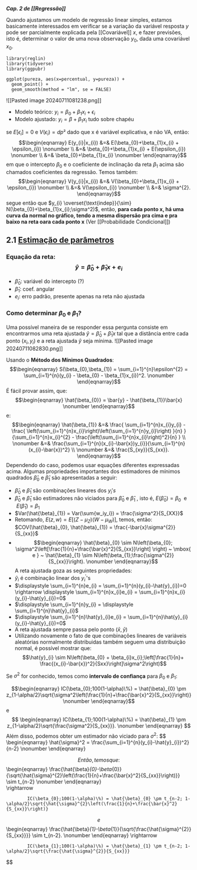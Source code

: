 ***Cap. 2 de [[Regressão]]***

Quando ajustamos um modelo de regressão linear simples, estamos basicamente interessados em verificar se a variação da variável resposta $y$ pode ser parcialmente explicada pela [[Covariável]] $x$, e fazer previsões, isto é, determinar o valor de uma nova observação $y_0$, dada uma covariável $x_0$.

``` 
library(reglin)
library(tidyverse)
library(ggpubr)

ggplot(pureza, aes(x=percentual, y=pureza)) +
  geom_point() +
  geom_smooth(method = "lm", se = FALSE)  
```
![[Pasted image 20240711081238.png]]

- Modelo teórico: $y_i = \beta_0 + \beta_1x_i + \epsilon_i$
- Modelo ajustado: $y_i = \beta + \beta_1x_i$ tudo sobre chapéu

se $E[\epsilon_i] = 0$ e $V(\epsilon_i) = dp²$
 dado que x é variável explicativa, e não VA, então: $$\begin{eqnarray}
        E(y_{i}|x_{i}) &=& E(\beta_{0}+\beta_{1}x_{i} + \epsilon_{i}) \nonumber \\
                       &=& \beta_{0}+\beta_{1}x_{i} + E(\epsilon_{i}) \nonumber \\
                       &=& \beta_{0}+\beta_{1}x_{i} \nonumber
    \end{eqnarray}$$
em que o intercepto $\beta_0$ e o coeficiente de inclinação da reta $\beta_1$ acima são chamados coeficientes da regressão. Temos também: $$\begin{eqnarray}
        V(y_{i}|x_{i}) &=& V(\beta_{0}+\beta_{1}x_{i} + \epsilon_{i}) \nonumber \\
                       &=& V(\epsilon_{i})  \nonumber \\
                       &=& \sigma^{2}.
    \end{eqnarray}$$
    segue então que $y_{i} \overset{\text{indep}}{\sim} N(\beta_{0}+\beta_{1}x_{i};\sigma^2)$, então, **para cada ponto x, há uma curva da normal no gráfico, tendo a mesma dispersão pra cima e pra baixo na reta oara cada ponto x**
(Ver [[Probabilidade Condicional]])
## 2.1 [Estimação de parâmetros](https://www.est.ufmg.br/~fndemarqui/bookReg/RegSimples.html#estimação-de-parâmetros)
### Equação da reta: $$\hat{y} = \hat{\beta}_{0} +\hat{\beta}_{1}x + e_i$$
- $\hat{\beta}_{0}$: variável do intercepto (?)
- $\hat{\beta}_{1}$: coef. angular
- $e_i$: erro padrão, presente apenas na reta não ajustada
### Como determinar $\beta_0$ e $\beta_1$?
Uma possível maneira de se responder essa pergunta consiste em encontrarmos uma reta ajustada $\hat{y} = \hat{\beta}_{0} +\hat{\beta}_{1}x$ tal que a distância entre cada ponto $(x_{i},y_{i})$ e a reta ajustada $\hat{y}$ seja mínima.
![[Pasted image 20240711082830.png]]

Usando o **Método dos Mínimos Quadrados**: $$\begin{eqnarray}
        S(\beta_{0},\beta_{1}) = \sum_{i=1}^{n}\epsilon^{2} = \sum_{i=1}^{n}(y_{i} - \beta_{0} - \beta_{1}x_{i})^2. \nonumber
    \end{eqnarray}$$
    É fácil provar assim, que: $$\begin{eqnarray}
  \hat{\beta_{0}} = \bar{y} - \hat{\beta_{1}}\bar{x} \nonumber
\end{eqnarray}$$
    e: $$\begin{eqnarray}
  \hat{\beta_{1}} &=& \frac{ \sum_{i=1}^{n}x_{i}y_{i} - \frac{ \left(\sum_{i=1}^{n}x_{i}\right)\left(\sum_{i=1}^{n}y_{i}\right) }{n} }
        {\sum_{i=1}^{n}x_{i}^{2} - \frac{\left(\sum_{i=1}^{n}x_{i}\right)^2}{n} }  \\ \nonumber
        &=& \frac{\sum_{i=1}^{n}(x_{i}-\bar{x})y_{i}}{\sum_{i=1}^{n}(x_{i}-\bar{x})^2} \\ \nonumber
        &=& \frac{S_{xy}}{S_{xx}}.
\end{eqnarray}$$
	Dependendo do caso, podemos usar equações diferentes expressadas acima.
Algumas propriedades importantes dos estimadores de mínimos quadrados $\hat{\beta}_{0}$ e $\hat{\beta}_{1}$ são apresentadas a seguir:
-  $\hat{\beta}_{0}$ e $\hat{\beta}_{1}$ são combinações lineares dos $y_{i}'s$
-  $\hat{\beta}_{0}$ e $\hat{\beta}_{1}$ são estimadores não viciados para  $\hat{\beta}_{0}$ e $\hat{\beta}_{1}$ , isto é, $E(\hat{\beta}_{0}) = \beta_{0} ~ \mbox{ e } ~ E(\hat{\beta}_{1}) = \beta_{1}$
- $Var(\hat{\beta}_{1}) = Var(\sum{w_iy_i}) = \frac{\sigma^2}{S_{XX}}$
- Retomando, $E(z,w) = E[(Z-\mu_Z)(W-\mu_W)]$, temos, então: $COV(\hat{\beta}_{0}, \hat{\beta}_{1}) = \frac{-\bar{x}\sigma^{2}}{S_{xx}}$
- $$\begin{eqnarray}
  \hat{\beta}_{0} \sim N\left(\beta_{0}; \sigma^2\left[\frac{1}{n}+\frac{\bar{x}^2}{S_{xx}}\right] \right) ~ \mbox{ e } ~ \hat{\beta}_{1} \sim N\left(\beta_{1};\frac{\sigma^{2}}{S_{xx}}\right). \nonumber
\end{eqnarray}$$
A reta ajustada goza as seguintes propriedades:
- $\hat{y}_i$ é combinação linear dos $y^{'} _i$'s
- $\displaystyle \sum_{i=1}^{n}e_{i} = \sum_{i=1}^{n}(y_{i}-\hat{y}_{i})=0 \rightarrow \displaystyle \sum_{i=1}^{n}x_{i}e_{i} = \sum_{i=1}^{n}x_{i}(y_{i}-\hat{y}_{i})=0$
- $\displaystyle \sum_{i=1}^{n}y_{i} = \displaystyle \sum_{i=1}^{n}\hat{y}_{i}$
- $\displaystyle \sum_{i=1}^{n}\hat{y}_{i}e_{i} = \sum_{i=1}^{n}\hat{y}_{i}(y_{i}-\hat{y}_{i})=0$
- A reta ajustada sempre passa pelo ponto $(\bar{x}, \bar{y})$
- Utilizando novamente o fato de que combinações lineares de variáveis aleatórias normalmente distribuidas também seguem uma distribuição normal, é possível mostrar que:
  $$\hat{y}_{i} \sim N\left(\beta_{0}  + \beta_{i}x_{i};\left[\frac{1}{n}+ \frac{(x_{i}-\bar{x})^2}{Sxx}\right]\sigma^2\right)$$

Se $\sigma^{2}$ for conhecido, temos como **intervalo de confiança** para $\beta_0$ e $\beta_1$:

$$\begin{eqnarray}
            IC(\beta_{0};100(1-\alpha)\%) = \hat{\beta}_{0} \pm z_{1-\alpha/2}\sqrt{\sigma^2\left(\frac{1}{n}+\frac{\bar{x}^2}{S_{xx}}\right)} \nonumber
        \end{eqnarray}$$
	e
$$
	\begin{eqnarray}
            IC(\beta_{1};100(1-\alpha)\%) = \hat{\beta}_{1} \pm z_{1-\alpha/2}\sqrt{\frac{\sigma^2}{S_{xx}}}. \nonumber
        \end{eqnarray}
$$Além disso, podemos obter um estimador não viciado para $\sigma^{2}$:
$$
\begin{eqnarray}
        \hat{\sigma}^2 =  \frac{\sum_{i=1}^{n}(y_{i}-\hat{y}_{i})^2}{n-2}    \nonumber
    \end{eqnarray} 

$$
Então, temos que:
$$
\begin{eqnarray}
        \frac{\hat{\beta}_{0}-\beta_{0}}{\sqrt{\hat{\sigma}^{2}\left(\frac{1}{n}+\frac{\bar{x}^2}{S_{xx}}\right)}} \sim t_{n-2}  \nonumber
    \end{eqnarray}     
    \rightarrow 
    

            IC(\beta_{0};100(1-\alpha)\%) = \hat{\beta}_{0} \pm t_{n-2; 1-\alpha/2}\sqrt{\hat{\sigma}^{2}\left(\frac{1}{n}+\frac{\bar{x}^2}{S_{xx}}\right)} 

$$
e
$$
\begin{eqnarray}
        \frac{\hat{\beta}_{1}-\beta_{1}}{\sqrt{\frac{\hat{\sigma}^{2}}{S_{xx}}}} \sim t_{n-2}.  \nonumber
    \end{eqnarray}
    \rightarrow

            IC(\beta_{1};100(1-\alpha)\%) = \hat{\beta}_{1} \pm t_{n-2; 1-\alpha/2}\sqrt{\frac{\hat{\sigma}^{2}}{S_{xx}}}

$$